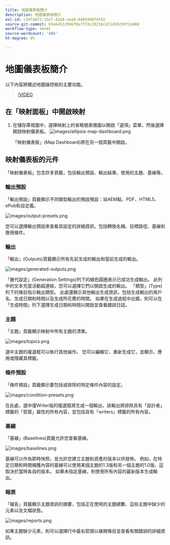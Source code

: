 ```yaml
---
title: 地圖儀表板簡介
description: 地圖儀表板簡介
exl-id: c2efa073-15e7-42a0-aaa8-04859b0fdf62
source-git-commit: b5e64512956f0a7f33c2021bc431d69239f2a088
workflow-type: tm+mt
source-wordcount: '486'
ht-degree: 0%

---
```


# 地圖儀表板簡介

以下內容將概述地圖操控板的主要功能。

>[!VIDEO](https://video.tv.adobe.com/v/339040)

## 在「映射面板」中開啟映射

1. 在儲存庫視圖中，選擇映射上的省略號表徵圖以開啟「選項」菜單，然後選擇開啟映射儀表板。
   ![images/ellipsis-map-dashboard.png](images/ellipsis-map-dashboard.png)

   「映射儀表板」(Map Dashboard)將在另一個頁籤中開啟。

## 映射儀表板的元件

「映射儀表板」包含許多頁籤，包括輸出預設、輸出結果、使用的主題、基線等。

### 輸出預設

「輸出預設」頁籤顯示不同類型輸出的預設預設：站AEM點、PDF、HTML5、ePub和自定義。

![images/output-presets.png](images/output-presets.png)

您可以選擇輸出預設來查看其設定的詳細資訊，包括轉換名稱、目標路徑、基線和應用條件。

### 輸出

「輸出」(Outputs)頁籤顯示所有先前生成的輸出和當前生成的輸出。

![images/generated-outputs.png](images/generated-outputs.png)

「層代設定」(Generation Settings)列下的綠色圓圈表示已成功生成輸出。 此列中的文本充當活動超連結，您可以選擇它們以開啟生成的輸出。 「類型」(Type)列下的條目指示輸出類型。
此處還顯示其他輸出生成資訊，包括生成輸出的用戶名、生成日期和時間以及生成所花費的時間。 如果在生成過程中出錯，則可以在「生成時間」列下選擇生成日期和時間以開啟並查看錯誤日誌。

### 主題

「主題」頁籤顯示映射中所有主題的清單。

![images/topics.png](images/topics.png)

選中主題的複選框可以執行其他操作。 您可以編輯它、重新生成它，並顯示、應用或隱藏其標籤。

### 條件預設

「條件預設」頁籤顯示要包括或排除的特定條件內容的設定。

![images/condition-presets.png](images/condition-presets.png)

在此處，選中僅Writer版的複選框將生成一個輸出，該輸出將排除具有「設計者」標籤的「受眾」屬性的所有內容，並包括具有「writers」標籤的所有內容。

### 基線

「基線」(Baselines)頁籤允許您查看基線。

![images/baselines.png](images/baselines.png)

基線可以作為即時快照，並允許您建立主題和資產的版本以供發佈。 例如，在特定日期和時間捕獲內容的基線可以使用某個主題的1.3版和另一個主題的1.0版，這取決於當時各自的版本。
如果未指定基線，則使用所有內容的最新版本生成輸出。

### 報表

「報告」頁籤顯示主題資訊的摘要，包括正在使用的主題總數、這些主題中缺少的元素以及文檔狀態。

![images/reports.png](images/reports.png)

如果主題缺少元素，則可以選擇行中最右箭頭以展開條目並查看有關錯誤的詳細資訊。
